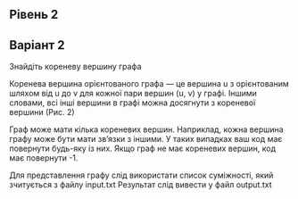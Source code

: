 ## Рівень 2 
## Варіант 2
Знайдіть кореневу вершину графа

Коренева вершина орієнтованого графа — це вершина u з орієнтованим шляхом від u до v для кожної пари вершин (u, v) у графі. Іншими словами, всі інші вершини в графі можна досягнути з кореневої вершини (Рис. 2)

Граф може мати кілька кореневих вершин. Наприклад, кожна вершина графу може бути мати зв’язки з іншими. У таких випадках ваш код має повернути будь-яку із них. Якщо граф не має кореневих вершин, код має повернути -1.

Для представлення графу слід використати список суміжності, який зчитується з файлу input.txt
Результат слід вивести у файл output.txt
